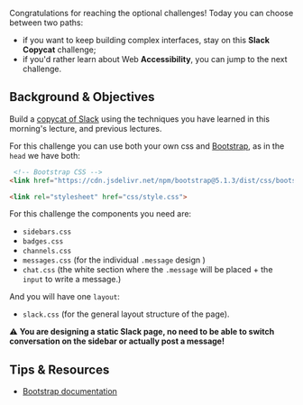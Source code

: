 Congratulations for reaching the optional challenges! Today you can choose between two paths: 
- if you want to keep building complex interfaces, stay on this **Slack Copycat** challenge;
- if you'd rather learn about Web **Accessibility**, you can jump to the next challenge.

## Background & Objectives

Build a [copycat of Slack](https://lewagon.github.io/bootstrap-challenges/12-Slack/) using the techniques you have learned in this morning's lecture, and previous lectures.

For this challenge you can use both your own css and [Bootstrap](https://getbootstrap.com/), as in the `head` we have both:

```html
 <!-- Bootstrap CSS -->
<link href="https://cdn.jsdelivr.net/npm/bootstrap@5.1.3/dist/css/bootstrap.min.css" rel="stylesheet" integrity="sha384-1BmE4kWBq78iYhFldvKuhfTAU6auU8tT94WrHftjDbrCEXSU1oBoqyl2QvZ6jIW3" crossorigin="anonymous">

<link rel="stylesheet" href="css/style.css">
```

For this challenge the components you need are:

- `sidebars.css`
- `badges.css`
- `channels.css`
- `messages.css` (for the individual `.message` design )
- `chat.css` (the white section where the `.message` will be placed + the `input` to write a message.)

And you will have one `layout`:

- `slack.css` (for the general layout structure of the page).

⚠️ **You are designing a static Slack page, no need to be able to switch conversation on the sidebar or actually post a message!**

## Tips & Resources

- [Bootstrap documentation](https://getbootstrap.com/)
